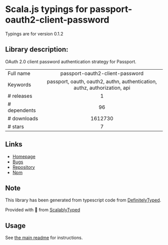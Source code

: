 
# Scala.js typings for passport-oauth2-client-password

Typings are for version 0.1.2

## Library description:
OAuth 2.0 client password authentication strategy for Passport.

|                    |                 |
| ------------------ | :-------------: |
| Full name          | passport-oauth2-client-password |
| Keywords           | passport, oauth, oauth2, authn, authentication, authz, authorization, api |
| # releases         | 1 |
| # dependents       | 96 |
| # downloads        | 1612730 |
| # stars            | 7 |

## Links
- [Homepage](https://github.com/jaredhanson/passport-oauth2-client-password)
- [Bugs](http://github.com/jaredhanson/passport-oauth2-client-password/issues)
- [Repository](https://github.com/jaredhanson/passport-oauth2-client-password)
- [Npm](https://www.npmjs.com/package/passport-oauth2-client-password)
    


## Note
This library has been generated from typescript code from [DefinitelyTyped](https://definitelytyped.org).

Provided with :purple_heart: from [ScalablyTyped](https://github.com/oyvindberg/ScalablyTyped)

## Usage
See [the main readme](../../readme.md) for instructions.



